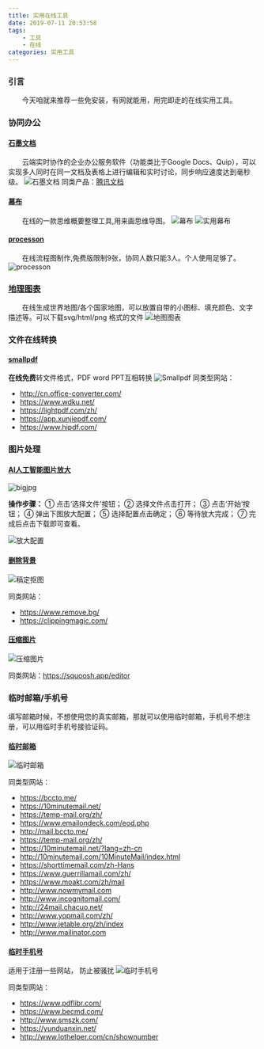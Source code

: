 ```yaml
---
title: 实用在线工具
date: 2019-07-11 20:53:58
tags: 
    - 工具
    - 在线
categories: 实用工具
---
```


### 引言

　　今天咱就来推荐一些免安装，有网就能用，用完即走的在线实用工具。

### 协同办公

#### [石墨文档](https://shimo.im/welcome)
　　云端实时协作的企业办公服务软件（功能类比于Google Docs、Quip），可以实现多人同时在同一文档及表格上进行编辑和实时讨论，同步响应速度达到毫秒级。
![石墨文档](实用在线工具/石墨文档.png)
同类产品：[腾讯文档](https://docs.qq.com/)

#### [幕布](https://mubu.com/)
　　在线的一款思维概要整理工具,用来画思维导图。
![幕布](幕布.png)
![实用幕布](实用在线工具/使用幕布.png)

#### [processon](https://www.processon.com/)
　　在线流程图制作,免费版限制9张，协同人数只能3人。个人使用足够了。
![processon](实用在线工具/processon.png)

### [地理图表](http://pixelmap.amcharts.com)
　　在线生成世界地图/各个国家地图，可以放置自带的小图标、填充颜色、文字描述等。可以下载svg/html/png 格式的文件
![地图图表](实用在线工具/地理图表.png)

### 文件在线转换

#### [smallpdf](https://smallpdf.com/cn)
<b>在线免费</b>转文件格式，PDF word PPT互相转换
![Smallpdf](实用在线工具/Smallpdf.png)
同类型网站：
* http://cn.office-converter.com/
* https://www.wdku.net/
* https://lightpdf.com/zh/
* https://app.xunjiepdf.com/
* https://www.hipdf.com/

### 图片处理

#### [AI人工智能图片放大](http://bigjpg.com/)
![bigjpg](实用在线工具/bigjpg.png)

<b>操作步骤：</b>
① 点击‘选择文件’按钮；
② 选择文件点击打开；
③ 点击‘开始’按钮；
④ 弹出下图放大配置；
⑤ 选择配置点击确定；
⑥ 等待放大完成；
⑦ 完成后点击下载即可查看。

![放大配置](实用在线工具/放大配置.png)

#### [删除背景](https://www.gaoding.com/koutu)
![稿定抠图](实用在线工具/稿定抠图.png)

同类网站：
* https://www.remove.bg/
* https://clippingmagic.com/

#### [压缩图片](https://tinypng.com/)
![压缩图片](实用在线工具/压缩图片.png)

同类网站：https://squoosh.app/editor

### 临时邮箱/手机号

填写邮箱时候，不想使用您的真实邮箱，那就可以使用临时邮箱，手机号不想注册，可以用临时手机号接验证码。

#### [临时邮箱](http://24mail.chacuo.net/)
![临时邮箱](实用在线工具/临时邮箱.png)

同类型网站：
* https://bccto.me/
* https://10minutemail.net/
* https://temp-mail.org/zh/
* https://www.emailondeck.com/eod.php
* http://mail.bccto.me/
* https://temp-mail.org/zh/
* https://10minutemail.net/?lang=zh-cn
* http://10minutemail.com/10MinuteMail/index.html
* https://shorttimemail.com/zh-Hans
* https://www.guerrillamail.com/zh/
* https://www.moakt.com/zh/mail
* http://www.nowmymail.com
* http://www.incognitomail.com/
* http://24mail.chacuo.net/
* http://www.yopmail.com/zh/
* http://www.jetable.org/zh/index
* http://www.mailinator.com

#### [临时手机号](http://z-sms.com/)
适用于注册一些网站， 防止被骚扰
![临时手机号](实用在线工具/临时手机号.png)

同类型网站：
* https://www.pdflibr.com/
* https://www.becmd.com/
* http://www.smszk.com/
* https://yunduanxin.net/
* http://www.lothelper.com/cn/shownumber
